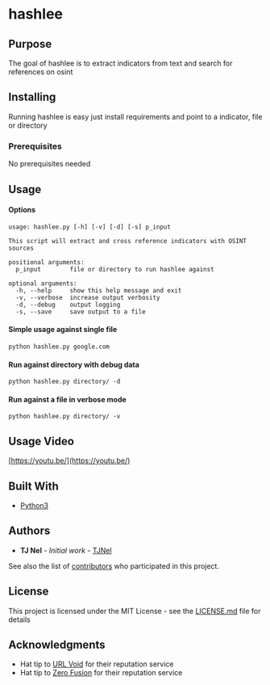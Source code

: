 # hashlee

## Purpose
The goal of hashlee is to extract indicators from text and search for references on osint

## Installing

Running hashlee is easy just install requirements and point to a indicator, file or directory

### Prerequisites
No prerequisites needed

## Usage

#### Options 
```
usage: hashlee.py [-h] [-v] [-d] [-s] p_input

This script will extract and cross reference indicators with OSINT sources

positional arguments:
  p_input        file or directory to run hashlee against

optional arguments:
  -h, --help     show this help message and exit
  -v, --verbose  increase output verbosity
  -d, --debug    output logging
  -s, --save     save output to a file
```

#### Simple usage against single file
```
python hashlee.py google.com
```

#### Run against directory with debug data
```
python hashlee.py directory/ -d
```

#### Run against a file in verbose mode
```
python hashlee.py directory/ -v
```

## Usage Video

[https://youtu.be/](https://youtu.be/)

## Built With

* [Python3](https://github.com/python/cpython)

## Authors

* **TJ Nel** - *Initial work* - [TJNel](https://github.com/tjnel)

See also the list of [contributors](https://github.com/tjnel/hashlee/contributors) who participated in this project.

## License

This project is licensed under the MIT License - see the [LICENSE.md](LICENSE.md) file for details

## Acknowledgments

* Hat tip to [URL Void](http://www.urlvoid.com) for their reputation service
* Hat tip to [Zero Fusion](http://0spam.fusionzero.com) for their reputation service
